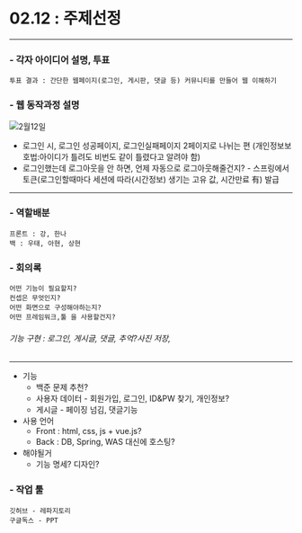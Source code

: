 # 02.12 : 주제선정
---
### - 각자 아이디어 설명, 투표
    투표 결과 : 간단한 웹페이지(로그인, 게시판, 댓글 등) 커뮤니티를 만들어 웹 이해하기
    

### - 웹 동작과정 설명
   ![2월12일](https://user-images.githubusercontent.com/93043822/154786079-148b9955-a629-41cd-8420-79237ad91582.png)

- 로그인 시, 로그인 성공페이지, 로그인실패페이지 2페이지로 나뉘는 편 (개인정보보호법:아이디가 틀려도 비번도 같이 틀렸다고 알려야 함)
- 로그인했는데 로그아웃을 안 하면, 언제 자동으로 로그아웃해줄건지? - 스프링에서 토큰(로그인할때마다 세션에 따라(시간정보) 생기는 고유 값, 시간만료 有) 발급

---
### - 역할배분
    프론트 : 강, 한나
    백 : 우태, 아현, 상현

### - 회의록
    어떤 기능이 필요할지? 
    컨셉은 무엇인지? 
    어떤 화면으로 구성해야하는지? 
    어떤 프레임워크,툴 을 사용할건지?

###### 기능 구현 : 로그인, 게시글, 댓글, 추억?사진 저장, 
---
- 기능
    - 백준 문제 추천?
    - 사용자 데이터 - 회원가입, 로그인, ID&PW 찾기, 개인정보?
    - 게시글 - 페이징 넘김, 댓글기능
- 사용 언어
    - Front : html, css, js + vue.js?
    - Back : DB, Spring, WAS 대신에 호스팅?
- 해야될거
    - 기능 명세? 디자인?

### - 작업 툴
    깃허브 - 레파지토리
    구글독스 - PPT

